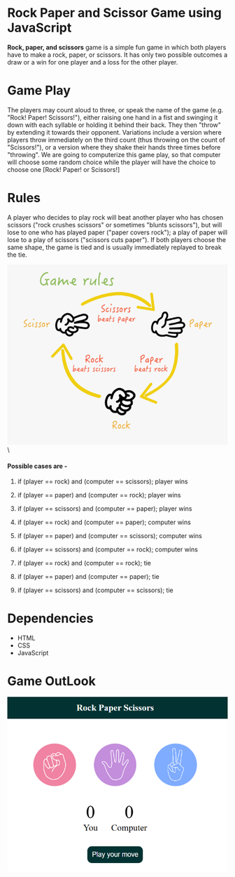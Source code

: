 # Rock Paper and Scissor Game using JavaScript

**Rock, paper, and scissors** game is a simple fun game in which both players have to make a rock, paper, or scissors. It has only two possible outcomes a draw or a win for one player and a loss for the other player.

# Game Play

The players may count aloud to three, or speak the name of the game (e.g. "Rock! Paper! Scissors!"), either raising one hand in a fist and swinging it down with each syllable or holding it behind their back. They then "throw" by extending it towards their opponent. Variations include a version where players throw immediately on the third count (thus throwing on the count of "Scissors!"), or a version where they shake their hands three times before "throwing". We are going to computerize this game play, so that computer will choose some random choice while the player will have the choice to choose one [Rock! Paper! or Scissors!]

# Rules
A player who decides to play rock will beat another player who has chosen scissors ("rock crushes scissors" or sometimes "blunts scissors"), but will lose to one who has played paper ("paper covers rock"); a play of paper will lose to a play of scissors ("scissors cuts paper"). If both players choose the same shape, the game is tied and is usually immediately replayed to break the tie.

![Rules image](images/RPS_Rules.png)\

#### Possible cases are -

1. if (player == rock) and (computer == scissors); player wins

2. if (player == paper) and (computer == rock); player wins

3. if (player == scissors) and (computer == paper); player wins 

4. if (player == rock) and (computer == paper); computer wins

5. if (player == paper) and (computer == scissors); computer wins

6. if (player == scissors) and (computer == rock); computer wins

7. if (player == rock) and (computer == rock); tie

8. if (player == paper) and (computer == paper); tie

9. if (player == scissors) and (computer == scissors); tie

# Dependencies

* HTML
* CSS
* JavaScript

# Game OutLook

![Game](images/Game.png)